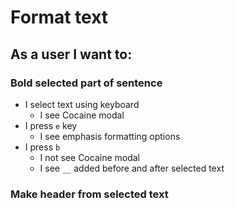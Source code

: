 # Format text
## As a __user__ I want to: 

### Bold selected part of sentence

- I select text using keyboard
  * I see Cocaine modal
- I press `e` key
  - I see emphasis formatting options
- I press `b`
  - I not see Cocaine modal
  - I see `__` added before and after selected text


### Make header from selected text 
